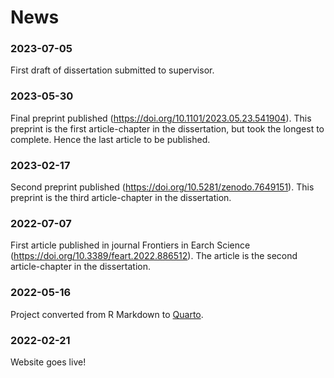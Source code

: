# News

### 2023-07-05

First draft of dissertation submitted to supervisor.

### 2023-05-30

Final preprint published (<https://doi.org/10.1101/2023.05.23.541904>).
This preprint is the first article-chapter in the dissertation, but took the
longest to complete. Hence the last article to be published.

### 2023-02-17

Second preprint published (<https://doi.org/10.5281/zenodo.7649151>). This preprint
is the third article-chapter in the dissertation.

### 2022-07-07

First article published in journal Frontiers in Earch Science (<https://doi.org/10.3389/feart.2022.886512>).
The article is the second article-chapter in the dissertation.

### 2022-05-16

Project converted from R Markdown to [Quarto](https://quarto.org).

### 2022-02-21

Website goes live!




